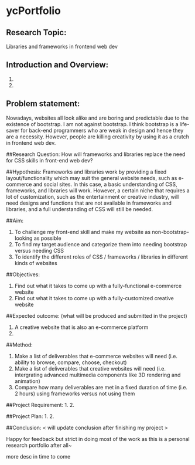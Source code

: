 # ycPortfolio
## Research Topic:
Libraries and frameworks in frontend web dev

## Introduction and Overview:
1.
2.

## Problem statement: 
Nowadays, websites all look alike and are boring and predictable due to the existence of bootstrap. I am not against bootstrap. I think bootstrap is a life-saver for back-end programmers who are weak in design and hence they are a necessity. However, people are killing creativity by using it as a crutch in frontend web dev.

##Research Question: 
How will frameworks and libraries replace the need for CSS skills in front-end web dev?

##Hypothesis:
Frameworks and libraries work by providing a fixed layout/functionality which may suit the general website needs, such as e-commerce and social sites. In this case, a basic understanding of CSS, frameworks, and libraries will work. However, a certain niche that requires a lot of customization, such as the entertainment or creative industry, will need designs and functions that are not available in frameworks and libraries, and a full understanding of CSS will still be needed. 

##Aim:
1) To challenge my front-end skill and make my website as non-bootstrap-looking as possible 
2) To find my target audience and categorize them into needing bootstrap versus needing CSS
3) To identify the different roles of CSS / frameworks / libraries in different kinds of websites

##Objectives: 
1) Find out what it takes to come up with a fully-functional e-commerce website 
2) Find out what it takes to come up with a fully-customized creative website 

##Expected outcome: (what will be produced and submitted in the project)
1) A creative website that is also an e-commerce platform 
2)

##Method:
1) Make a list of deliverables that e-commerce websites will need (i.e. ability to browse, compare, choose, checkout)
2) Make a list of deliverables that creative websites will need (i.e. intergrating advanced multimedia components like 3D rendering and animation)
3) Compare how many deliverables are met in a fixed duration of time (i.e. 2 hours) using frameworks versus not using them

##Project Requirement:
1. 
2.

##Project Plan:
1.
2.

##Conclusion:
< will update conclusion after finishing my project >

Happy for feedback but strict in doing most of the work as this is a personal research portfolio after all~ 

more desc in time to come
